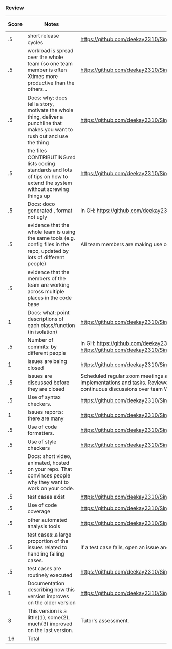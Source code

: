 ### Review
| Score | Notes | Evidence| Self Assessment| 
| -------------- | ---------- |----------|----------|
|.5| short release cycles|https://github.com/deekay2310/Simplii/releases|0.5|
|.5| workload is spread over the whole team (so one team member is often Xtimes more productive than the others...|https://github.com/deekay2310/Simplii/pulse|0.5|
|.5|Docs: why: docs tell a story, motivate the whole thing, deliver a punchline that makes you want to rush out and use the thing |https://github.com/deekay2310/Simplii/blob/main/README.md |0.5|
|.5|the files CONTRIBUTING.md lists coding standards and lots of tips on how to extend the system without screwing things up  |https://github.com/deekay2310/Simplii/blob/main/CONTRIBUTING.md |0.5|
|.5|Docs: doco generated , format not ugly  | in GH: https://github.com/deekay2310/Simplii/tree/main/docs|0.5|
|.5|evidence that the whole team is using the same tools (e.g. config files in the repo, updated by lots of different people) |All team members are making use of PyCharm, Github Desktop, etc |0.5|
|.5|evidence that the members of the team are working across multiple places in the code base | ||
|1|Docs: what: point descriptions of each class/function (in isolation)  | https://github.com/deekay2310/Simplii/blob/main/Function%20Description.md|1|
|.5|Number of commits: by different people  | in GH: https://github.com/deekay2310/Simplii/graphs/contributors https://github.com/deekay2310/Simplii/pulse|0.5|
|1|issues are being closed | https://github.com/deekay2310/Simplii/issues?q=is%3Aissue+is%3Aclosed|1|
|.5|issues are discussed before they are closed | Scheduled regular zoom meetings and met in person to discuss about various issues, implementations and tasks. Reviewed each other's changes before wrapping up issues. Had continuous discussions over team WhatsApp group as well.|0.5|
|.5|Use of syntax checkers. | https://github.com/deekay2310/Simplii/blob/main/.github/workflows/syntax_checker.yml|0.5|
|1|Issues reports: there are many  |https://github.com/deekay2310/Simplii/issues?q=is%3Aopen+is%3Aissue |1|
|.5|Use of code formatters. | https://github.com/deekay2310/Simplii/blob/main/.github/workflows/code_formatter.yml|0.5|
|.5|Use of style checkers | https://github.com/deekay2310/Simplii/blob/main/.github/workflows/style_checker.yml|0.5|
|.5|Docs: short video, animated, hosted on your repo. That convinces people why they want to work on your code. | ||
|.5|test cases exist  | https://github.com/deekay2310/Simplii/tree/main/test|0.5|
|.5|Use of code coverage  | https://github.com/deekay2310/Simplii/blob/main/.github/workflows/code_cov.yml|0.5|
|.5|other automated analysis tools  | https://github.com/deekay2310/Simplii/blob/main/.github/workflows/close_as_a_feature.yml|0.5|
|.5|test cases:.a large proportion of the issues related to handling failing cases. | if a test case fails, open an issue and fix it||
|.5|test cases are routinely executed | https://github.com/deekay2310/Simplii/blob/main/.travis.yml|0.5|
|1|Documentation describing how this version improves on the older version|https://github.com/deekay2310/Simplii/blob/main/docs/enhancements.md|1|
|3|This version is a little(1), some(2), much(3) improved on the last version.|Tutor's assessment.||
|16| Total|||
